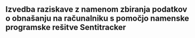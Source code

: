 ## Izvedba raziskave z namenom zbiranja podatkov o obnašanju na računalniku s pomočjo namenske programske rešitve Sentitracker 

